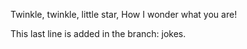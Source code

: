 Twinkle, twinkle, little star, 
How I wonder what you are!

This last line is added in the branch: jokes.
